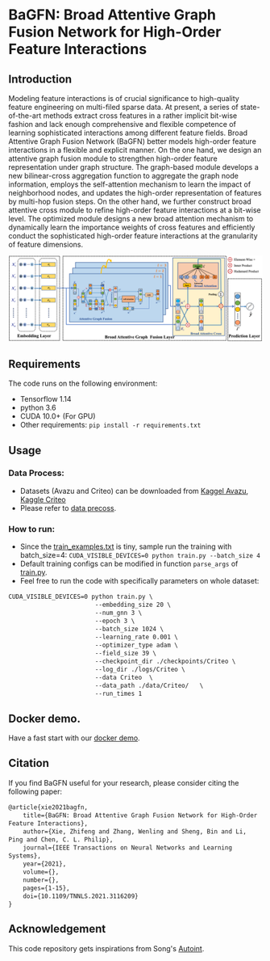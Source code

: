 # BaGFN: Broad Attentive Graph Fusion Network for High-Order Feature Interactions

## Introduction

Modeling feature interactions is of crucial significance to 
high-quality feature engineering on multi-filed sparse data.
At present, a series of state-of-the-art methods extract cross features in 
a rather implicit bit-wise fashion and lack enough comprehensive and 
flexible competence of learning sophisticated interactions among different feature fields.
Broad Attentive Graph Fusion Network (BaGFN) better models high-order feature interactions in a flexible and explicit manner.
On the one hand, we design an attentive graph fusion module to
strengthen high-order feature representation under graph structure. 
The graph-based module develops a new bilinear-cross aggregation function to aggregate the graph node information, 
employs the self-attention mechanism to learn the impact of neighborhood nodes,
and updates the high-order representation of features by multi-hop fusion steps.
On the other hand, we further construct broad attentive cross module to 
refine high-order feature interactions at a bit-wise level.
The optimized module designs a new broad attention mechanism to 
dynamically learn the importance weights of cross features and 
efficiently conduct the sophisticated high-order feature interactions at
the granularity of feature dimensions.

![main](./Figures/main.png)

## Requirements

The code runs on the following environment:
- Tensorflow 1.14
- python 3.6
- CUDA 10.0+ (For GPU)
- Other requirements: `pip install -r requirements.txt`

## Usage

### Data Process:

- Datasets (Avazu and Criteo) can be downloaded from [Kaggel Avazu](https://www.kaggle.com/c/avazu-ctr-prediction), [Kaggle Criteo](https://www.kaggle.com/c/criteo-display-ad-challenge/data)
- Please refer to [data precoss](data/README.md).

### How to run:
  
- Since the [train_examples.txt](data/train_examples.txt) is tiny, sample run the training with batch_size=4: `CUDA_VISIBLE_DEVICES=0 python train.py --batch_size 4`
- Default training configs can be modified in function `parse_args` of [train.py](train.py).
- Feel free to run the code with specifically parameters on whole dataset: 
```shell
CUDA_VISIBLE_DEVICES=0 python train.py \
                        --embedding_size 20 \
                        --num_gnn 3 \
                        --epoch 3 \
                        --batch_size 1024 \
                        --learning_rate 0.001 \
                        --optimizer_type adam \
                        --field_size 39 \
                        --checkpoint_dir ./checkpoints/Criteo \
                        --log_dir ./logs/Criteo \
                        --data Criteo  \
                        --data_path ./data/Criteo/   \
                        --run_times 1
```
## Docker demo.

Have a fast start with our [docker demo](docker/README.md).

## Citation

If you find BaGFN useful for your research, please consider citing the following paper:

```
@article{xie2021bagfn,
    title={BaGFN: Broad Attentive Graph Fusion Network for High-Order Feature Interactions},
    author={Xie, Zhifeng and Zhang, Wenling and Sheng, Bin and Li, Ping and Chen, C. L. Philip},
    journal={IEEE Transactions on Neural Networks and Learning Systems},
    year={2021},
    volume={},
    number={},
    pages={1-15},
    doi={10.1109/TNNLS.2021.3116209}
}
```

## Acknowledgement

This code repository gets inspirations from Song's 
[Autoint](https://github.com/DeepGraphLearning/RecommenderSystems/tree/master/featureRec).
